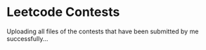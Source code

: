 # Leetcode Contests
Uploading all files of the contests that have been submitted by me successfully...
